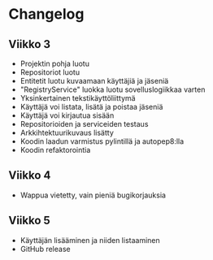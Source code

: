 # Changelog

## Viikko 3

- Projektin pohja luotu
- Repositoriot luotu
- Entitetit luotu kuvaamaan käyttäjiä ja jäseniä
- "RegistryService" luokka luotu sovelluslogiikkaa varten
- Yksinkertainen tekstikäyttöliittymä
- Käyttäjä voi listata, lisätä ja poistaa jäseniä
- Käyttäjä voi kirjautua sisään
- Repositorioiden ja serviceiden testaus
- Arkkihtektuurikuvaus lisätty
- Koodin laadun varmistus pylintillä ja autopep8:lla
- Koodin refaktorointia

## Viikko 4

- Wappua vietetty, vain pieniä bugikorjauksia

## Viikko 5

- Käyttäjän lisääminen ja niiden listaaminen
- GitHub release
